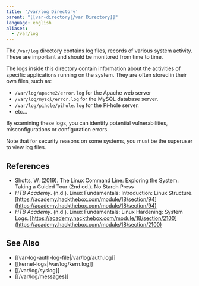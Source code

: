 ```yaml
---
title: '/var/log Directory'
parent: "[[var-directory|/var Directory]]"
language: english
aliases:
  - /var/log
---
```



The `/var/log` directory contains log files, records of various system activity. These are important and should be monitored from time to time.

The logs inside this directory contain information about the activities of specific applications running on the system. They are often stored in their own files, such as:

- `/var/log/apache2/error.log` for the Apache web server
- `/var/log/mysql/error.log` for the MySQL database server.
- `/var/log/pihole/pihole.log` for the Pi-hole server.
- etc...

By examining these logs, you can identify potential vulnerabilities, misconfigurations or configuration errors.

Note that for security reasons on some systems, you must be the superuser to view log files.

## References

- Shotts, W. (2019). <span class="reference-title">The Linux Command Line: Exploring the System: Taking a Guided Tour (2nd ed.)</span>. No Starch Press
- _HTB Academy_. (n.d.). <span class="reference-title">Linux Fundamentals: Introduction: Linux Structure</span>. [https://academy.hackthebox.com/module/18/section/94](https://academy.hackthebox.com/module/18/section/94)
- _HTB Academy_. (n.d.). <span class="reference-title">Linux Fundamentals: Linux Hardening: System Logs</span>. [https://academy.hackthebox.com/module/18/section/2100](https://academy.hackthebox.com/module/18/section/2100)

## See Also

- [[var-log-auth-log-file|/var/log/auth.log]]
- [[kernel-logs|/var/log/kern.log]]
- [[/var/log/syslog]]
- [[/var/log/messages]]
